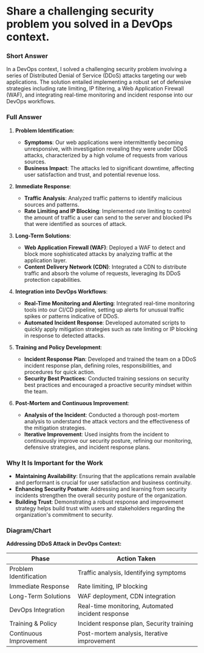 # Share a challenging security problem you solved in a DevOps context.

### Short Answer
In a DevOps context, I solved a challenging security problem involving a series of Distributed Denial of Service (DDoS) attacks targeting our web applications. The solution entailed implementing a robust set of defensive strategies including rate limiting, IP filtering, a Web Application Firewall (WAF), and integrating real-time monitoring and incident response into our DevOps workflows.

### Full Answer
1. **Problem Identification**:
    - **Symptoms**: Our web applications were intermittently becoming unresponsive, with investigation revealing they were under DDoS attacks, characterized by a high volume of requests from various sources.
    - **Business Impact**: The attacks led to significant downtime, affecting user satisfaction and trust, and potential revenue loss.

2. **Immediate Response**:
    - **Traffic Analysis**: Analyzed traffic patterns to identify malicious sources and patterns.
    - **Rate Limiting and IP Blocking**: Implemented rate limiting to control the amount of traffic a user can send to the server and blocked IPs that were identified as sources of attack.

3. **Long-Term Solutions**:
    - **Web Application Firewall (WAF)**: Deployed a WAF to detect and block more sophisticated attacks by analyzing traffic at the application layer.
    - **Content Delivery Network (CDN)**: Integrated a CDN to distribute traffic and absorb the volume of requests, leveraging its DDoS protection capabilities.

4. **Integration into DevOps Workflows**:
    - **Real-Time Monitoring and Alerting**: Integrated real-time monitoring tools into our CI/CD pipeline, setting up alerts for unusual traffic spikes or patterns indicative of DDoS.
    - **Automated Incident Response**: Developed automated scripts to quickly apply mitigation strategies such as rate limiting or IP blocking in response to detected attacks.

5. **Training and Policy Development**:
    - **Incident Response Plan**: Developed and trained the team on a DDoS incident response plan, defining roles, responsibilities, and procedures for quick action.
    - **Security Best Practices**: Conducted training sessions on security best practices and encouraged a proactive security mindset within the team.

6. **Post-Mortem and Continuous Improvement**:
    - **Analysis of the Incident**: Conducted a thorough post-mortem analysis to understand the attack vectors and the effectiveness of the mitigation strategies.
    - **Iterative Improvement**: Used insights from the incident to continuously improve our security posture, refining our monitoring, defensive strategies, and incident response plans.

### Why It Is Important for the Work
- **Maintaining Availability**: Ensuring that the applications remain available and performant is crucial for user satisfaction and business continuity.
- **Enhancing Security Posture**: Addressing and learning from security incidents strengthen the overall security posture of the organization.
- **Building Trust**: Demonstrating a robust response and improvement strategy helps build trust with users and stakeholders regarding the organization's commitment to security.

### Diagram/Chart
**Addressing DDoS Attack in DevOps Context:**

| Phase                  | Action Taken                                  |
|------------------------|-----------------------------------------------|
| Problem Identification | Traffic analysis, Identifying symptoms        |
| Immediate Response     | Rate limiting, IP blocking                    |
| Long-Term Solutions    | WAF deployment, CDN integration               |
| DevOps Integration     | Real-time monitoring, Automated incident response |
| Training & Policy      | Incident response plan, Security training     |
| Continuous Improvement | Post-mortem analysis, Iterative improvement   |